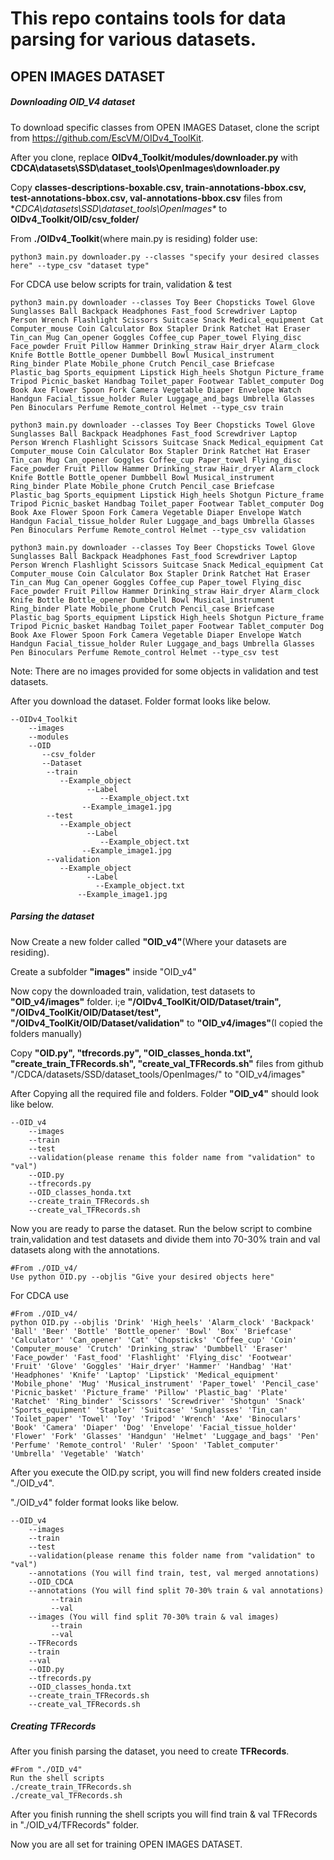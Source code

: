 # This repo contains tools for data parsing for various datasets.

## OPEN IMAGES DATASET

##### Downloading OID_V4 dataset
To download specific classes from OPEN IMAGES Dataset, clone the script from https://github.com/EscVM/OIDv4_ToolKit.

After you clone, replace **OIDv4_Toolkit/modules/downloader.py** with **CDCA\datasets\SSD\dataset_tools\OpenImages\downloader.py**

Copy **classes-descriptions-boxable.csv, train-annotations-bbox.csv, test-annotations-bbox.csv, val-annotations-bbox.csv** files from **CDCA\datasets\SSD\dataset_tools\OpenImages\** to **OIDv4_Toolkit/OID/csv_folder/**

From **./OIDv4_Toolkit**(where main.py is residing) folder use:
```
python3 main.py downloader.py --classes "specify your desired classes here" --type_csv "dataset type"
```

For CDCA use below scripts for train, validation & test
```
python3 main.py downloader --classes Toy Beer Chopsticks Towel Glove Sunglasses Ball Backpack Headphones Fast_food Screwdriver Laptop Person Wrench Flashlight Scissors Suitcase Snack Medical_equipment Cat Computer_mouse Coin Calculator Box Stapler Drink Ratchet Hat Eraser Tin_can Mug Can_opener Goggles Coffee_cup Paper_towel Flying_disc Face_powder Fruit Pillow Hammer Drinking_straw Hair_dryer Alarm_clock Knife Bottle Bottle_opener Dumbbell Bowl Musical_instrument Ring_binder Plate Mobile_phone Crutch Pencil_case Briefcase Plastic_bag Sports_equipment Lipstick High_heels Shotgun Picture_frame Tripod Picnic_basket Handbag Toilet_paper Footwear Tablet_computer Dog Book Axe Flower Spoon Fork Camera Vegetable Diaper Envelope Watch Handgun Facial_tissue_holder Ruler Luggage_and_bags Umbrella Glasses Pen Binoculars Perfume Remote_control Helmet --type_csv train

python3 main.py downloader --classes Toy Beer Chopsticks Towel Glove Sunglasses Ball Backpack Headphones Fast_food Screwdriver Laptop Person Wrench Flashlight Scissors Suitcase Snack Medical_equipment Cat Computer_mouse Coin Calculator Box Stapler Drink Ratchet Hat Eraser Tin_can Mug Can_opener Goggles Coffee_cup Paper_towel Flying_disc Face_powder Fruit Pillow Hammer Drinking_straw Hair_dryer Alarm_clock Knife Bottle Bottle_opener Dumbbell Bowl Musical_instrument Ring_binder Plate Mobile_phone Crutch Pencil_case Briefcase Plastic_bag Sports_equipment Lipstick High_heels Shotgun Picture_frame Tripod Picnic_basket Handbag Toilet_paper Footwear Tablet_computer Dog Book Axe Flower Spoon Fork Camera Vegetable Diaper Envelope Watch Handgun Facial_tissue_holder Ruler Luggage_and_bags Umbrella Glasses Pen Binoculars Perfume Remote_control Helmet --type_csv validation

python3 main.py downloader --classes Toy Beer Chopsticks Towel Glove Sunglasses Ball Backpack Headphones Fast_food Screwdriver Laptop Person Wrench Flashlight Scissors Suitcase Snack Medical_equipment Cat Computer_mouse Coin Calculator Box Stapler Drink Ratchet Hat Eraser Tin_can Mug Can_opener Goggles Coffee_cup Paper_towel Flying_disc Face_powder Fruit Pillow Hammer Drinking_straw Hair_dryer Alarm_clock Knife Bottle Bottle_opener Dumbbell Bowl Musical_instrument Ring_binder Plate Mobile_phone Crutch Pencil_case Briefcase Plastic_bag Sports_equipment Lipstick High_heels Shotgun Picture_frame Tripod Picnic_basket Handbag Toilet_paper Footwear Tablet_computer Dog Book Axe Flower Spoon Fork Camera Vegetable Diaper Envelope Watch Handgun Facial_tissue_holder Ruler Luggage_and_bags Umbrella Glasses Pen Binoculars Perfume Remote_control Helmet --type_csv test
```
Note: There are no images provided for some objects in validation and test datasets.

After you download the dataset. Folder format looks like below.
```
--OIDv4_Toolkit
	--images
	--modules
	--OID
	   --csv_folder
	   --Dataset
		--train
		   --Example_object
		         --Label
		            --Example_object.txt
			    --Example_image1.jpg
		--test
		   --Example_object
		         --Label
		            --Example_object.txt
			    --Example_image1.jpg
		--validation
		   --Example_object
		         --Label
		           --Example_object.txt
			   --Example_image1.jpg
```

##### Parsing the dataset

Now Create a new folder called **"OID_v4"**(Where your datasets are residing).

Create a subfolder **"images"** inside "OID_v4"

Now copy the downloaded train, validation, test datasets to **"OID_v4/images"** folder. i;e **"/OIDv4_ToolKit/OID/Dataset/train", "/OIDv4_ToolKit/OID/Dataset/test", "/OIDv4_ToolKit/OID/Dataset/validation"** to **"OID_v4/images"**(I copied the folders manually)

Copy **"OID.py", "tfrecords.py", "OID_classes_honda.txt", "create_train_TFRecords.sh", "create_val_TFRecords.sh"** files from github "/CDCA/datasets/SSD/dataset_tools/OpenImages/" to "OID_v4/images"

After Copying all the required file and folders. Folder **"OID_v4"** should look like below.

```
--OID_v4
    --images
	--train
	--test
	--validation(please rename this folder name from "validation" to "val")
    --OID.py
    --tfrecords.py 
    --OID_classes_honda.txt 
    --create_train_TFRecords.sh 
    --create_val_TFRecords.sh
```

Now you are ready to parse the dataset. Run the below script to combine train,validation and test datasets and divide them into 70-30% train and val datasets along with the annotations.

```
#From ./OID_v4/
Use python OID.py --objlis "Give your desired objects here"
```

For CDCA use 
```
#From ./OID_v4/
python OID.py --objlis 'Drink' 'High_heels' 'Alarm_clock' 'Backpack' 'Ball' 'Beer' 'Bottle' 'Bottle_opener' 'Bowl' 'Box' 'Briefcase' 'Calculator' 'Can_opener' 'Cat' 'Chopsticks' 'Coffee_cup' 'Coin' 'Computer_mouse' 'Crutch' 'Drinking_straw' 'Dumbbell' 'Eraser' 'Face_powder' 'Fast_food' 'Flashlight' 'Flying_disc' 'Footwear' 'Fruit' 'Glove' 'Goggles' 'Hair_dryer' 'Hammer' 'Handbag' 'Hat' 'Headphones' 'Knife' 'Laptop' 'Lipstick' 'Medical_equipment' 'Mobile_phone' 'Mug' 'Musical_instrument' 'Paper_towel' 'Pencil_case' 'Picnic_basket' 'Picture_frame' 'Pillow' 'Plastic_bag' 'Plate' 'Ratchet' 'Ring_binder' 'Scissors' 'Screwdriver' 'Shotgun' 'Snack' 'Sports_equipment' 'Stapler' 'Suitcase' 'Sunglasses' 'Tin_can' 'Toilet_paper' 'Towel' 'Toy' 'Tripod' 'Wrench' 'Axe' 'Binoculars' 'Book' 'Camera' 'Diaper' 'Dog' 'Envelope' 'Facial_tissue_holder' 'Flower' 'Fork' 'Glasses' 'Handgun' 'Helmet' 'Luggage_and_bags' 'Pen' 'Perfume' 'Remote_control' 'Ruler' 'Spoon' 'Tablet_computer' 'Umbrella' 'Vegetable' 'Watch'
```

After you execute the OID.py script, you will find new folders created inside "./OID_v4".

"./OID_v4" folder format looks like below.

```
--OID_v4
    --images
	--train
	--test
	--validation(please rename this folder name from "validation" to "val")
    --annotations (You will find train, test, val merged annotations)
    --OID_CDCA
	--annotations (You will find split 70-30% train & val annotations)
	     --train
	     --val
	--images (You will find split 70-30% train & val images)
	     --train
	     --val
    --TFRecords
	--train
	--val
    --OID.py
    --tfrecords.py 
    --OID_classes_honda.txt 
    --create_train_TFRecords.sh 
    --create_val_TFRecords.sh
```

##### Creating TFRecords

After you finish parsing the dataset, you need to create **TFRecords**.

```
#From "./OID_v4"
Run the shell scripts
./create_train_TFRecords.sh
./create_val_TFRecords.sh
```

After you finish running the shell scripts you will find train & val TFRecords in "./OID_v4/TFRecords" folder.

Now you are all set for training OPEN IMAGES DATASET.
